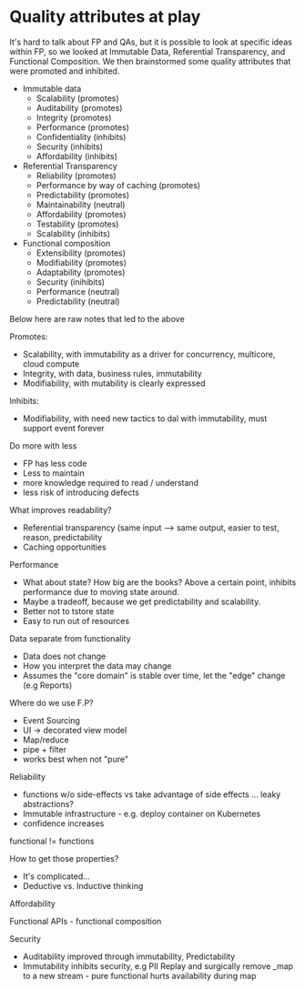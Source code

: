 # Quality attributes at play

It's hard to talk about FP and QAs, but it is possible to look at specific ideas within FP, so we looked at Immutable Data, Referential Transparency, and Functional Composition.  We then brainstormed some quality attributes that were promoted and inhibited.

- Immutable data
  - Scalability (promotes)
  - Auditability (promotes)
  - Integrity (promotes)
  - Performance (promotes)
  - Confidentiality (inhibits)
  - Security (inhibits)
  - Affordability (inhibits)
- Referential Transparency
  - Reliability (promotes)
  - Performance by way of caching (promotes)
  - Predictability (promotes)
  - Maintainability (neutral)
  - Affordability (promotes)
  - Testability (promotes)
  - Scalability (inhibits)
- Functional composition
  - Extensibility (promotes)
  - Modifiability (promotes)
  - Adaptability (promotes)
  - Security (inihibits)
  - Performance (neutral)
  - Predictability (neutral)

Below here are raw notes that led to the above

Promotes:  
 - Scalability, with immutability as a driver for concurrency, multicore, cloud compute
 - Integrity, with data, business rules, immutability
 - Modifiability, with mutability is clearly expressed
 
Inhibits:
- Modifiability, with need new tactics to dal with immutability, must support event forever

Do more with less
- FP has less code
- Less to maintain
- more knowledge required to read / understand
- less risk of introducing defects

What improves readability?
- Referential transparency (same input --> same output, easier to test, reason, predictability
- Caching opportunities

Performance
- What about state?  How big are the books?  Above a certain point, inhibits performance due to moving state around.
- Maybe a tradeoff, because we get predictability and scalability.
- Better not to tstore state
- Easy to run out of resources

Data separate from functionality
  - Data does not change
  - How you interpret the data may change
  - Assumes the "core domain" is stable over time, let the "edge" change (e.g Reports)

Where do we use F.P?
  - Event Sourcing
  - UI -> decorated view model
  - Map/reduce
  - pipe + filter
  - works best when not "pure"

Reliability
  - functions w/o side-effects vs take advantage of side effects ... leaky abstractions?
  - Immutable infrastructure - e.g. deploy container on Kubernetes
  - confidence increases

functional != functions

How to get those properties?
  - It's complicated...
  - Deductive vs. Inductive thinking

Affordability

Functional APIs - functional composition

Security
  - Auditability improved through immutability, Predictability
  - Immutability inhibits security, e.g PII
      Replay and surgically remove \_map to a new stream
        - pure functional hurts availability during map

